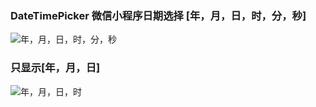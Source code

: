 ### DateTimePicker  微信小程序日期选择 [年，月，日，时，分，秒]
![年，月，日，时，分，秒](https://github.com/fancaixia/DateTimePicker/blob/master/pic/001.PNG)
### 只显示[年，月，日]
![年，月，日，时](https://github.com/fancaixia/DateTimePicker/blob/master/pic/002.png)

